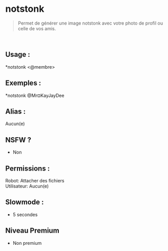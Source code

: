 # notstonk

> Permet de générer une image notstonk avec votre photo de profil ou celle de vos amis.

<br>

## Usage :

*notstonk <@membre>

## Exemples :

*notstonk @Mr¤KayJayDee

## Alias :

Aucun(e)

## NSFW ?

- Non

## Permissions :

Robot: Attacher des fichiers
<br>
Utilisateur: Aucun(e)

## Slowmode :

- 5 secondes

## Niveau Premium

- Non premium